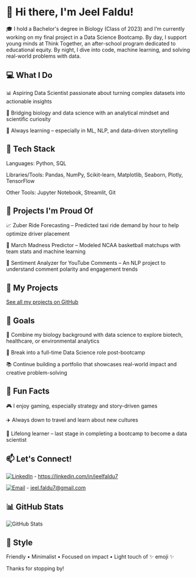 # 👋 Hi there, I'm Jeel Faldu!

🎓 I hold a Bachelor's degree in Biology (Class of 2023) and I’m currently working on my final project in a Data Science Bootcamp. By day, I support young minds at Think Together, an after-school program dedicated to educational equity. By night, I dive into code, machine learning, and solving real-world problems with data.

## 💻 What I Do

📊 Aspiring Data Scientist passionate about turning complex datasets into actionable insights

🧪 Bridging biology and data science with an analytical mindset and scientific curiosity

🌱 Always learning – especially in ML, NLP, and data-driven storytelling

## 🔧 Tech Stack

Languages: Python, SQL

Libraries/Tools: Pandas, NumPy, Scikit-learn, Matplotlib, Seaborn, Plotly, TensorFlow

Other Tools: Jupyter Notebook, Streamlit, Git

## 🚀 Projects I'm Proud Of

📈 Zuber Ride Forecasting – Predicted taxi ride demand by hour to help optimize driver placement 

🏀 March Madness Predictor – Modeled NCAA basketball matchups with team stats and machine learning 

🤖 Sentiment Analyzer for YouTube Comments – An NLP project to understand comment polarity and engagement trends

## 📂 My Projects

[See all my projects on GitHub](https://github.com/jeelfaldu7?tab=repositories)

## 🎯 Goals

🔬 Combine my biology background with data science to explore biotech, healthcare, or environmental analytics

🧠 Break into a full-time Data Science role post-bootcamp

📚 Continue building a portfolio that showcases real-world impact and creative problem-solving

## 🌟 Fun Facts

🎮 I enjoy gaming, especially strategy and story-driven games

✈️ Always down to travel and learn about new cultures

📜 Lifelong learner – last stage in completing a bootcamp to become a data scientist

## 📫 Let's Connect!

[![LinkedIn](https://img.shields.io/badge/LinkedIn-blue?logo=linkedin&logoColor=white)](https://linkedin.com/in/jeelfaldu7) - https://linkedin.com/in/jeelfaldu7

[![Email](https://img.shields.io/badge/Email-D14836?logo=gmail&logoColor=white)](mailto:jeel.faldu7@gmail.com) - jeel.faldu7@gmail.com

## 📊 GitHub Stats

![GitHub Stats](https://github-readme-stats.vercel.app/api?username=jeelfaldu7&show_icons=true&theme=default&cache_seconds=0)

## 🎨 Style

Friendly • Minimalist • Focused on impact • Light touch of ✨ emoji ✨

Thanks for stopping by!


